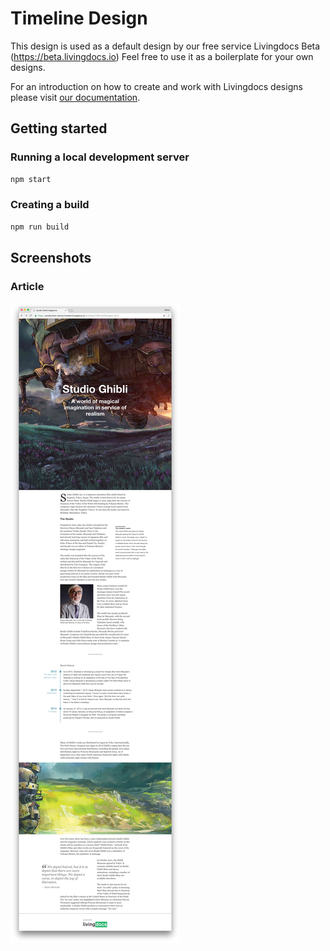 # Timeline Design

This design is used as a default design by our free service Livingdocs Beta (https://beta.livingdocs.io)
Feel free to use it as a boilerplate for your own designs.

For an introduction on how to create and work with Livingdocs designs please visit [our documentation](https://github.com/upfrontIO/livingdocs/blob/master/public/design/create_designs.md).

## Getting started

### Running a local development server
```bash
npm start
```

### Creating a build
```bash
npm run build
```


## Screenshots

### Article
![Article screenshot](article.jpg)
